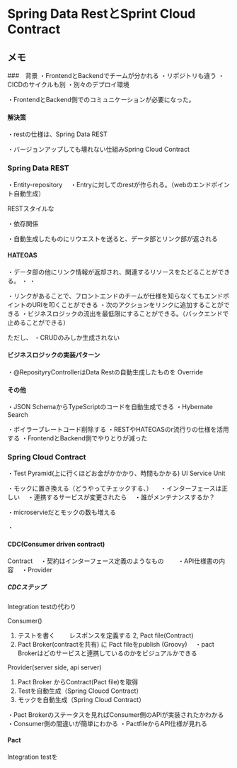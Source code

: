 # Spring Data RestとSprint Cloud Contract

## メモ


###　背景
・FrontendとBackendでチームが分かれる
・リポジトリも違う
・CICDのサイクルも別
・別々のデプロイ環境

・FrontendとBackend側でのコミュニケーションが必要になった。

#### 解決策
・restの仕様は、Spring Data REST

・バージョンアップしても壊れない仕組みSpring Cloud Contract

###  Spring Data REST

・Entity-repository
　・Entryに対してのrestが作られる。（webのエンドポイント自動生成）

RESTスタイルな

・依存関係
　

・自動生成したものにリウエストを送ると、データ部とリンク部が返される

#### HATEOAS
・データ部の他にリンク情報が返却され、関連するリソースをたどることができる。
・
・

・リンクがあることで、フロントエンドのチームが仕様を知らなくてもエンドポイントのURIを叩くことができる
・次のアクションをリンクに追加することができる
・ビジネスロジックの流出を最低限にすることができる。（バックエンドで止めることができる）


ただし、
・CRUDのみしか生成されない


#### ビジネスロジックの実装パターン
・@ReposityryControllerはData Restの自動生成したものを Override


#### その他
・JSON SchemaからTypeScriptのコードを自動生成できる
・Hybernate Search


・ボイラープレートコード削除する
・RESTやHATEOASのr流行りの仕様を活用する
・FrontendとBackend側でやりとりが減った



### Spring Cloud Contract

・Test Pyramid(上に行くほどお金がかかかり、時間もかかる)
UI
Service
Unit

・モックに置き換える（どうやってチェックする、）
　・インターフェースは正しい
　・連携するサービスが変更されたら
　・誰がメンテナンスするか？

・microservieだとモックの数も増える

・

#### CDC(Consumer driven contract)
Contract
　・契約はインターフェース定義のようなもの
　　・API仕様書の内容
　・Provider

##### CDCステップ
Integration testの代わり

Consumer()
1. テストを書く
　　レスポンスを定義する
  2, Pact file(Contract)
  3. Pact Broker(contractを共有) に Pact fileをpublish (Groovy)
  　・pact Brokerはどのサービスと連携しているのかをビジュアルかできる

Provider(server side, api server)
  1. Pact Broker からContract(Pact file)を取得
  2. Testを自動生成（Spring Cloucd Contract）
  3. モックを自動生成（Spring Cloud Contract）


・Pact Brokerのステータスを見ればConsumer側のAPIが実装されたかわかる
・Consumer側の間違いが簡単にわかる
・PactfileからAPI仕様が見れる

#### Pact
Integration testを